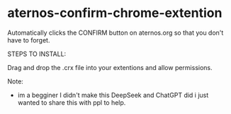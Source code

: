 # aternos-confirm-chrome-extention

Automatically clicks the CONFIRM button on aternos.org so that you don't have to forget.


STEPS TO INSTALL:

Drag and drop the .crx file into your extentions and allow permissions.



Note: 
- im a begginer I didn't make this DeepSeek and ChatGPT did i just wanted to share this with ppl to help.
